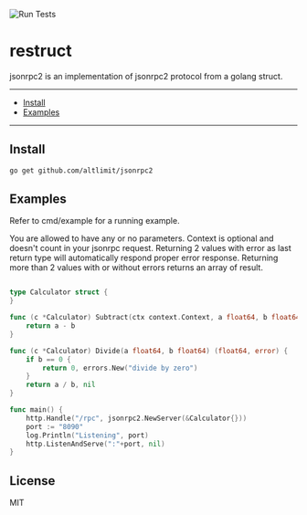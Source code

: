 ![Run Tests](https://github.com/altlimit/jsonrpc2/actions/workflows/run-tests.yaml/badge.svg)

# restruct

jsonrpc2 is an implementation of jsonrpc2 protocol from a golang struct.

---
* [Install](#install)
* [Examples](#examples)
---

## Install

```sh
go get github.com/altlimit/jsonrpc2
```

## Examples

Refer to cmd/example for a running example.

You are allowed to have any or no parameters. Context is optional and doesn't count in your jsonrpc request.
Returning 2 values with error as last return type will automatically respond proper error response.
Returning more than 2 values with or without errors returns an array of result.
```go

type Calculator struct {
}

func (c *Calculator) Subtract(ctx context.Context, a float64, b float64) float64 {
	return a - b
}

func (c *Calculator) Divide(a float64, b float64) (float64, error) {
	if b == 0 {
		return 0, errors.New("divide by zero")
	}
	return a / b, nil
}

func main() {
	http.Handle("/rpc", jsonrpc2.NewServer(&Calculator{}))
	port := "8090"
	log.Println("Listening", port)
	http.ListenAndServe(":"+port, nil)
}

```

## License

MIT